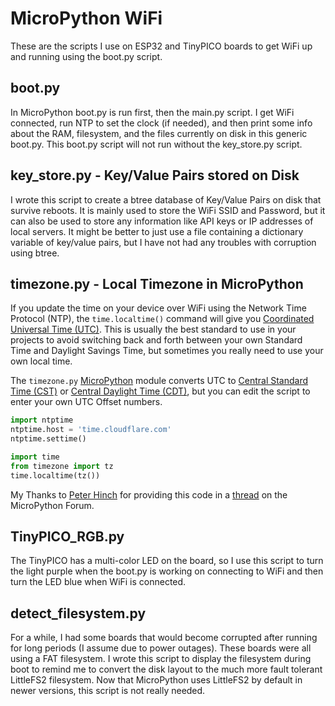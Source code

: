 # MicroPython WiFi
These are the scripts I use on ESP32 and TinyPICO boards to get WiFi up and running using the boot.py script.

## boot.py
In MicroPython boot.py is run first, then the main.py script. I get WiFi connected, run NTP to set the clock (if needed), and then print some info about the RAM, filesystem, and the files currently on disk in this generic boot.py. This boot.py script will not run without the key_store.py script.

## key_store.py - Key/Value Pairs stored on Disk
I wrote this script to create a btree database of Key/Value Pairs on disk that survive reboots. It is mainly used to store the WiFi SSID and Password, but it can also be used to store any information like API keys or IP addresses of local servers. It might be better to just use a file containing a dictionary variable of key/value pairs, but I have not had any troubles with corruption using btree.

## timezone.py - Local Timezone in MicroPython
If you update the time on your device over WiFi using the Network Time Protocol (NTP), the `time.localtime()` command will give you [Coordinated Universal Time (UTC)](https://www.timeanddate.com/time/aboututc.html). This is usually the best standard to use in your projects to avoid switching back and forth between your own Standard Time and Daylight Savings Time, but sometimes you really need to use your own local time.

The `timezone.py` [MicroPython](https://micropython.org/) module converts UTC to [Central Standard Time (CST)](https://www.timeanddate.com/time/zones/cdt) or [Central Daylight Time (CDT)](https://www.timeanddate.com/time/zones/cdt), but you can edit the script to enter your own UTC Offset numbers.

```python
import ntptime
ntptime.host = 'time.cloudflare.com'
ntptime.settime() 

import time
from timezone import tz
time.localtime(tz())
```

My Thanks to [Peter Hinch](https://github.com/peterhinch) for providing this code in a [thread](https://forum.micropython.org/viewtopic.php?t=3675#p28989) on the MicroPython Forum.

## TinyPICO_RGB.py
The TinyPICO has a multi-color LED on the board, so I use this script to turn the light purple when the boot.py is working on connecting to WiFi and then turn the LED blue when WiFi is connected. 

## detect_filesystem.py
For a while, I had some boards that would become corrupted after running for long periods (I assume due to power outages). These boards were all using a FAT filesystem. I wrote this script to display the filesystem during boot to remind me to convert the disk layout to the much more fault tolerant LittleFS2 filesystem. Now that MicroPython uses LittleFS2 by default in newer versions, this script is not really needed.
